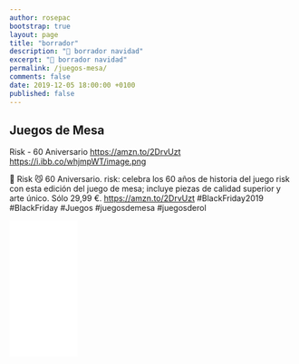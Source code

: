 ```yaml
---
author: rosepac
bootstrap: true
layout: page
title: "borrador"
description: "🌟 borrador navidad"
excerpt: "🌟 borrador navidad"
permalink: /juegos-mesa/
comments: false
date: 2019-12-05 18:00:00 +0100
published: false
---
```


## Juegos de Mesa

Risk - 60 Aniversario
https://amzn.to/2DrvUzt
https://i.ibb.co/whjmpWT/image.png

🎲 Risk 😼 60 Aniversario. risk: celebra los 60 años de historia del juego risk con esta edición del juego de mesa; incluye piezas de calidad superior y arte único. Sólo 29,99 €. https://amzn.to/2DrvUzt #BlackFriday2019 #BlackFriday #Juegos #juegosdemesa  #juegosderol 

<iframe style="width:120px;height:240px;" marginwidth="0" marginheight="0" scrolling="no" frameborder="0" src="//rcm-eu.amazon-adsystem.com/e/cm?lt1=_blank&bc1=000000&IS2=1&bg1=FFFFFF&fc1=000000&lc1=0000FF&t=ciberninjas07-21&language=es_ES&o=30&p=8&l=as4&m=amazon&f=ifr&ref=as_ss_li_til&asins=B07QJZ3FZ7&linkId=dbeb5502cf488ca12f869987a9e6a6b2"></iframe>
